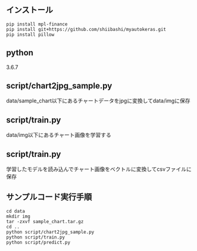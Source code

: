 ## インストール
```
pip install mpl-finance
pip install git+https://github.com/shiibashi/myautokeras.git
pip install pillow

```
## python
3.6.7

## script/chart2jpg_sample.py
data/sample_chart以下にあるチャートデータをjpgに変換してdata/imgに保存

## script/train.py
data/img以下にあるチャート画像を学習する

## script/train.py
学習したモデルを読み込んでチャート画像をベクトルに変換してcsvファイルに保存


## サンプルコード実行手順
```
cd data
mkdir img
tar -zxvf sample_chart.tar.gz
cd ..
python script/chart2jpg_sample.py
python script/train.py
python script/predict.py
```